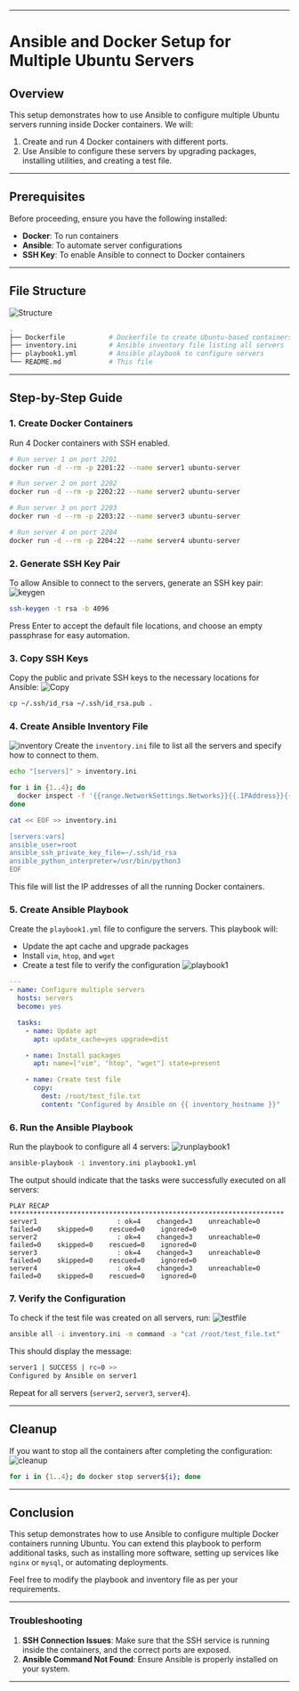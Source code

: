
---

# Ansible and Docker Setup for Multiple Ubuntu Servers

## Overview

This setup demonstrates how to use Ansible to configure multiple Ubuntu servers running inside Docker containers. We will:

1. Create and run 4 Docker containers with different ports.
2. Use Ansible to configure these servers by upgrading packages, installing utilities, and creating a test file.

---

## Prerequisites

Before proceeding, ensure you have the following installed:

- **Docker**: To run containers
- **Ansible**: To automate server configurations
- **SSH Key**: To enable Ansible to connect to Docker containers

---

## File Structure
![Structure](images/1.png)

```bash
.
├── Dockerfile           # Dockerfile to create Ubuntu-based containers
├── inventory.ini        # Ansible inventory file listing all servers
├── playbook1.yml        # Ansible playbook to configure servers
└── README.md            # This file
```

---

## Step-by-Step Guide

### 1. Create Docker Containers

Run 4 Docker containers with SSH enabled.

```bash
# Run server 1 on port 2201
docker run -d --rm -p 2201:22 --name server1 ubuntu-server

# Run server 2 on port 2202
docker run -d --rm -p 2202:22 --name server2 ubuntu-server

# Run server 3 on port 2203
docker run -d --rm -p 2203:22 --name server3 ubuntu-server

# Run server 4 on port 2204
docker run -d --rm -p 2204:22 --name server4 ubuntu-server
```

### 2. Generate SSH Key Pair

To allow Ansible to connect to the servers, generate an SSH key pair:
![keygen](images/2.png)
```bash
ssh-keygen -t rsa -b 4096
```

Press Enter to accept the default file locations, and choose an empty passphrase for easy automation.

### 3. Copy SSH Keys

Copy the public and private SSH keys to the necessary locations for Ansible:
![Copy](images/3.png)
```bash
cp ~/.ssh/id_rsa ~/.ssh/id_rsa.pub .
```

### 4. Create Ansible Inventory File
![inventory](images/4.png)
Create the `inventory.ini` file to list all the servers and specify how to connect to them.

```bash
echo "[servers]" > inventory.ini

for i in {1..4}; do
  docker inspect -f '{{range.NetworkSettings.Networks}}{{.IPAddress}}{{end}}' server${i} >> inventory.ini
done

cat << EOF >> inventory.ini

[servers:vars]
ansible_user=root
ansible_ssh_private_key_file=~/.ssh/id_rsa
ansible_python_interpreter=/usr/bin/python3
EOF
```

This file will list the IP addresses of all the running Docker containers.

### 5. Create Ansible Playbook

Create the `playbook1.yml` file to configure the servers. This playbook will:

- Update the apt cache and upgrade packages
- Install `vim`, `htop`, and `wget`
- Create a test file to verify the configuration
![playbook1](images/5.png)
```yaml
---
- name: Configure multiple servers
  hosts: servers
  become: yes

  tasks:
    - name: Update apt
      apt: update_cache=yes upgrade=dist

    - name: Install packages
      apt: name=["vim", "htop", "wget"] state=present

    - name: Create test file
      copy:
        dest: /root/test_file.txt
        content: "Configured by Ansible on {{ inventory_hostname }}"
```

### 6. Run the Ansible Playbook

Run the playbook to configure all 4 servers:
![runplaybook1](images/6.png)
```bash
ansible-playbook -i inventory.ini playbook1.yml
```

The output should indicate that the tasks were successfully executed on all servers:

```
PLAY RECAP *********************************************************************
server1                    : ok=4    changed=3    unreachable=0    failed=0    skipped=0    rescued=0    ignored=0
server2                    : ok=4    changed=3    unreachable=0    failed=0    skipped=0    rescued=0    ignored=0
server3                    : ok=4    changed=3    unreachable=0    failed=0    skipped=0    rescued=0    ignored=0
server4                    : ok=4    changed=3    unreachable=0    failed=0    skipped=0    rescued=0    ignored=0
```

### 7. Verify the Configuration

To check if the test file was created on all servers, run:
![testfile](images/7.png)
```bash
ansible all -i inventory.ini -m command -a "cat /root/test_file.txt"
```

This should display the message:

```bash
server1 | SUCCESS | rc=0 >>
Configured by Ansible on server1
```

Repeat for all servers (`server2`, `server3`, `server4`).

---

## Cleanup

If you want to stop all the containers after completing the configuration:
![cleanup](images/8.png)
```bash
for i in {1..4}; do docker stop server${i}; done
```

---

## Conclusion

This setup demonstrates how to use Ansible to configure multiple Docker containers running Ubuntu. You can extend this playbook to perform additional tasks, such as installing more software, setting up services like `nginx` or `mysql`, or automating deployments.

Feel free to modify the playbook and inventory file as per your requirements.

---

### Troubleshooting

1. **SSH Connection Issues**: Make sure that the SSH service is running inside the containers, and the correct ports are exposed.
2. **Ansible Command Not Found**: Ensure Ansible is properly installed on your system.

---
